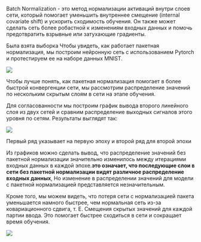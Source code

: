 Batch Normalization - это метод нормализации активаций внутри слоев сети, который помогает уменьшить внутреннее смещение (internal covariate shift) и ускорить сходимость обучения. Он также может сделать сеть более робастной к изменениям входных данных и помочь предотвратить взрывные или затухающие градиенты.

Была взята выборка 
Чтобы увидеть, как работает пакетная нормализация, мы построим нейронную сеть с использованием Pytorch и протестируем ее на наборе данных MNIST.

![](https://machinelearningmastery.ru/img/0-755685-742732.png)

Чтобы лучше понять, как пакетная нормализация помогает в более быстрой конвергенции сети, мы рассмотрим распределение значений по нескольким скрытым слоям в сети на этапе обучения.

Для согласованности мы построим график вывода второго линейного слоя из двух сетей и сравним распределение выходных сигналов этого уровня по сетям. Результаты выглядят так:

![](https://machinelearningmastery.ru/img/0-531163-109143.png)

Первый ряд указывает на первую эпоху и второй ряд для второй эпохи

Из графиков можно сделать вывод, что распределение значений без пакетной нормализации значительно изменилось между итерациями входных данных в каждой эпохе.**это означает, что последующие слои в сети без пакетной нормализации видят различное распределение входных данных**, Но изменение в распределении значений для модели с пакетной нормализацией представляется незначительным.

Кроме того, мы можем видеть, что потеря сети с нормализацией пакета уменьшается намного быстрее, чем нормальная сеть из-за ковариационного сдвига, т. Е. Смещения скрытых значений для каждой партии ввода. Это помогает быстрее сходиться в сети и сокращает время обучения.

![](https://machinelearningmastery.ru/img/0-899164-35415.png)